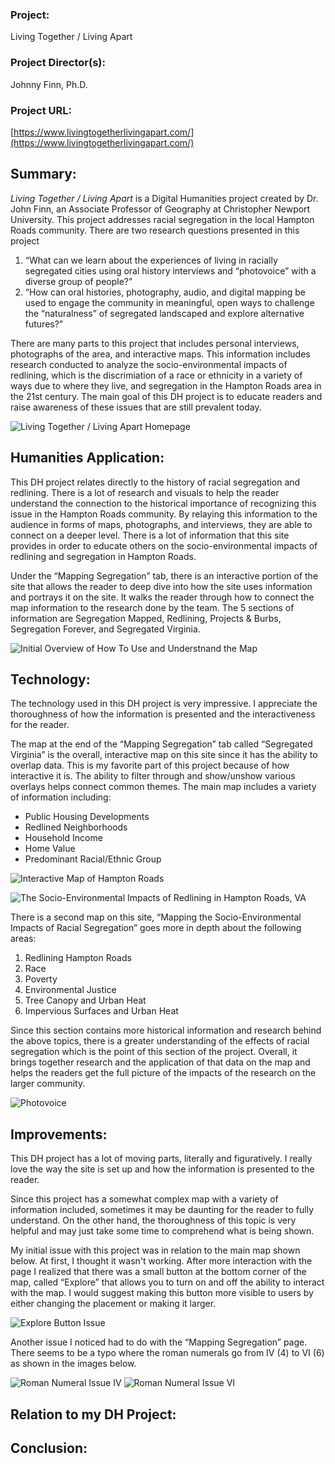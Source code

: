 ### Project: ###  
Living Together / Living Apart   
### Project Director(s): ###  
Johnny Finn, Ph.D.
### Project URL: ###  
[https://www.livingtogetherlivingapart.com/](https://www.livingtogetherlivingapart.com/)


## Summary: ## 

*Living Together / Living Apart* is a Digital Humanities project created by Dr. John Finn, an Associate Professor of Geography at Christopher Newport University. This project addresses racial segregation in the local Hampton Roads community. There are two research questions presented in this project

1. “What can we learn about the experiences of living in racially segregated cities using oral history interviews and “photovoice” with a diverse group of people?”
2. “How can oral histories, photography, audio, and digital mapping be used to engage the community in meaningful, open ways to challenge the “naturalness” of segregated landscaped and explore alternative futures?”

There are many parts to this project that includes personal interviews, photographs of the area, and interactive maps. This information includes research conducted to analyze the socio-environmental impacts of redlining, which is the discrimiation of a race or ethnicity in a variety of ways due to where they live, and segregation in the Hampton Roads area in the 21st century. The main goal of this DH project is to educate readers and raise awareness of these issues that are still prevalent today. 
 
![Living Together / Living Apart Homepage](https://kendyllmb.github.io/kendyllmb/images/homepage.jpeg)

## Humanities Application: ##

This DH project relates directly to the history of racial segregation and redlining. There is a lot of research and visuals to help the reader understand the connection to the historical importance of recognizing this issue in the Hampton Roads community. By relaying this information to the audience in forms of maps, photographs, and interviews, they are able to connect on a deeper level. There is a lot of information that this site provides in order to educate others on the socio-environmental impacts of redlining and segregation in Hampton Roads.

Under the “Mapping Segregation” tab, there is an interactive portion of the site that allows the reader to deep dive into how the site uses information and portrays it on the site. It walks the reader through how to connect the map information to the research done by the team. The 5 sections of information are Segregation Mapped, Redlining, Projects & Burbs, Segregation Forever, and Segregated Virginia. 

![Initial Overview of How To Use and Understnand the Map](https://kendyllmb.github.io/kendyllmb/images/howto.gif)

## Technology: ##

The technology used in this DH project is very impressive. I appreciate the thoroughness of how the information is presented and the interactiveness for the reader. 

The map at the end of the “Mapping Segregation” tab called “Segregated Virginia” is the overall, interactive map on this site since it has the ability to overlap data. This is my favorite part of this project because of how interactive it is. The ability to filter through and show/unshow various overlays helps connect common themes. The main map includes a variety of information including:

* Public Housing Developments
* Redlined Neighborhoods
* Household Income
* Home Value
* Predominant Racial/Ethnic Group


![Interactive Map of Hampton Roads](https://kendyllmb.github.io/kendyllmb/images/interactive.gif)

![The Socio-Environmental Impacts of Redlining in Hampton Roads, VA](https://kendyllmb.github.io/kendyllmb/images/impact.jpeg)


There is a second map on this site, “Mapping the Socio-Environmental Impacts of Racial Segregation” goes more in depth about the following areas: 
1. Redlining Hampton Roads
2. Race
3. Poverty
4. Environmental Justice
5. Tree Canopy and Urban Heat
6. Impervious Surfaces and Urban Heat 

Since this section contains more historical information and research behind the above topics, there is a greater understanding of the effects of racial segregation which is the point of this section of the project. Overall, it brings together research and the application of that data on the map and helps the readers get the full picture of the impacts of the research on the larger community.


![Photovoice](https://kendyllmb.github.io/kendyllmb/images/photovoice.jpeg)

## Improvements: ##

This DH project has a lot of moving parts, literally and figuratively. I really love the way the site is set up and how the information is presented to the reader. 

Since this project has a somewhat complex map with a variety of information included, sometimes it may be daunting for the reader to fully understand. On the other hand, the thoroughness of this topic is very helpful and may just take some time to comprehend what is being shown.

My initial issue with this project was in relation to the main map shown below. At first, I thought it wasn't working. After more interaction with the page I realized that there was a small button at the bottom corner of the map, called “Explore” that allows you to turn on and off the ability to interact with the map. I would suggest making this button more visible to users by either changing the placement or making it larger. 

![Explore Button Issue](https://kendyllmb.github.io/kendyllmb/images/explorebutton.jpeg)

Another issue I noticed had to do with the “Mapping Segregation” page. There seems to be a typo where the roman numerals go from IV (4) to VI (6) as shown in the images below.

![Roman Numeral Issue IV](https://kendyllmb.github.io/kendyllmb/images/IV.jpeg)
![Roman Numeral Issue VI](https://kendyllmb.github.io/kendyllmb/images/VI.jpeg)

## Relation to my DH Project: ##


## Conclusion: ##


